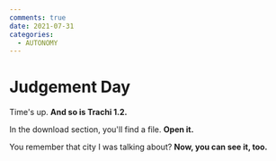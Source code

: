 ```yaml
---
comments: true
date: 2021-07-31
categories:
  - AUTONOMY
---
```


# Judgement Day
Time's up.
**And so is Trachi 1.2.**

In the download section, you'll find a file.
**Open it.**


You remember that city I was talking about?
**Now, you can see it, too.**

